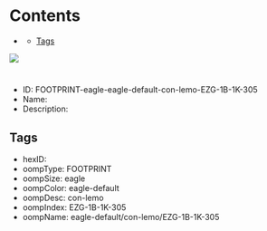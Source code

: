 



Contents
========

* [](#)
	* [Tags](#tags)
  
![][im]
# 

- ID: FOOTPRINT-eagle-eagle-default-con-lemo-EZG-1B-1K-305
- Name: 
- Description: 

## Tags

- hexID: 
- oompType: FOOTPRINT
- oompSize: eagle
- oompColor: eagle-default
- oompDesc: con-lemo
- oompIndex: EZG-1B-1K-305
- oompName: eagle-default/con-lemo/EZG-1B-1K-305



[im]: image.png
